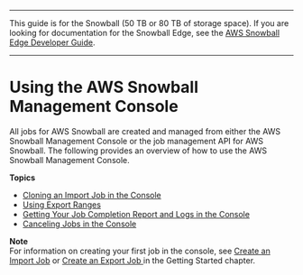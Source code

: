 --------

This guide is for the Snowball \(50 TB or 80 TB of storage space\)\. If you are looking for documentation for the Snowball Edge, see the [AWS Snowball Edge Developer Guide](http://docs.aws.amazon.com/snowball/latest/developer-guide/whatisedge.html)\.

--------

# Using the AWS Snowball Management Console<a name="using-console"></a>

All jobs for AWS Snowball are created and managed from either the AWS Snowball Management Console or the job management API for AWS Snowball\. The following provides an overview of how to use the AWS Snowball Management Console\.

**Topics**
+ [Cloning an Import Job in the Console](clonejob.md)
+ [Using Export Ranges](ranges.md)
+ [Getting Your Job Completion Report and Logs in the Console](report.md)
+ [Canceling Jobs in the Console](canceljob.md)

**Note**  
For information on creating your first job in the console, see [Create an Import Job](create-import-job.md) or [Create an Export Job ](create-export-job.md) in the Getting Started chapter\.